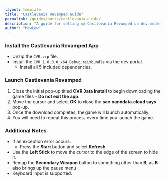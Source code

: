 ```yaml
---
layout: template
title: "Castlevania Revamped Guide"
permalink: /guides/ports/castlevania-guide/
description: "A guide for setting up Castlevania Revamped on dev mode."
author: "MewLew"
---
```


### Install the Castlevania Revamped App
- Unzip the `CVR.zip` file.
- Install the `CVR_1.0.0.0_x64_Debug.msixbundle` via the dev portal.
   - Install all 5 included dependencies.

### Launch Castlevania Revamped  
1. Close the initial pop-up titled **CVR Data Install** to begin downloading the game files - **Do not exit the app**.
2. Move the cursor and select **OK** to close the **sae.nanodata.cloud says** pop-up.  
3. Once the download completes, the game will launch automatically.  
4. You will need to repeat this process every time you launch the game.

### Additional Notes  
- If an exception error occurs:  
  - Press the **Start** button and select **Refresh**.  
- Use the **Left Stick** to move the cursor to the edge of the screen to hide it.  
- Remap the **Secondary Weapon** button to something other than **B**, as **B** also brings up the pause menu
- Keyboard input is supported.
